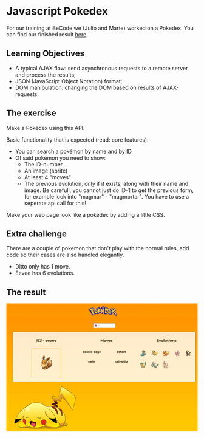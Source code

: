 # Javascript Pokedex #

For our training at BeCode we (Julio and Marte) worked on a Pokedex. You can find our finished result [here](https://juliocesarteixeira.github.io/Pokedex_API/index.html).

## Learning Objectives ##
* A typical AJAX flow: send asynchronous requests to a remote server and process the results;
* JSON (JavaScript Object Notation) format;
* DOM manipulation: changing the DOM based on results of AJAX-requests.

## The exercise ##
Make a Pokédex using this API.

Basic functionality that is expected (read: core features):

* You can search a pokémon by name and by ID
* Of said pokémon you need to show:
    * The ID-number
    * An image (sprite)
    * At least 4 "moves"
    * The previous evolution, only if it exists, along with their name and image. Be carefull, you cannot just do ID-1 to get the previous form, for example look into "magmar" - "magmortar". You have to use a seperate api call for this!
    
Make your web page look like a pokédex by adding a little CSS.

## Extra challenge ##
There are a couple of pokemon that don't play with the normal rules, add code so their cases are also handled elegantly.

* Ditto only has 1 move.
* Eevee has 6 evolutions.

## The result ##
![picture alt](./imgs/result.png)

